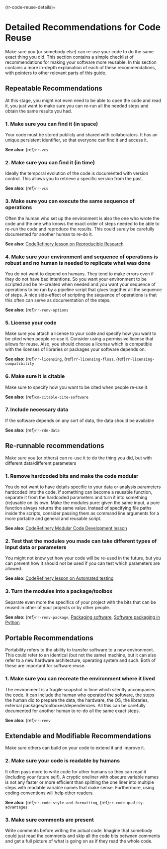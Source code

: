 
(rr-code-reuse-details)=
# Detailed Recommendations for Code Reuse

Make sure you (or somebody else) can re-use your code to do the same exact thing you did.
This section contains a simple checklist of recommendations for making your software more reusable.
In this section contains a more in-depth explanation of each of these recommendations, with pointers to other relevant parts of this guide.

## Repeatable Recommendations

At this stage, you might not even need to be able to open the code and read it, you just want to make sure you can re-run all the needed steps and obtain the same results you had.

### 1. Make sure you can find it (in space)

Your code must be stored publicly and shared with collaborators. It has an unique persistent identifier, so that everyone can find it and access it.

**See also**: {ref}`rr-vcs`

### 2. Make sure you can find it (in time)

Ideally the temporal evolution of the code is documented with version control. This allows you to retrieve a specific version from the past.

**See also**: {ref}`rr-vcs`

### 3. Make sure you can execute the same sequence of operations

Often the human who set up the environment is also the one who wrote the code and the one who knows the exact order of steps needed to be able to re-run the code and reproduce the results.
This could surely be carefully documented for another human to re-do it.

**See also**: [CodeRefinery lesson on Reproducible Research](https://coderefinery.github.io/reproducible-research/)

### 4. Make sure your environment and sequence of operations is robust and no human is needed to replicate what was done

You do not want to depend on humans. 
They tend to make errors even if they do not have bad intentions. 
So you want your environment to be scripted and be re-created when needed and you want your sequence of operations to be run by a pipeline script that glues together all the sequence of steps.
A nice side-effect of scripting the sequence of operations is that this often can serve as documentation of the steps.

**See also**: {ref}`rr-renv-options`

### 5. License your code

Make sure you attach a license to your code and specify how you want to be cited when people re-use it.
Consider using a permissive license that allows for reuse.
Also, you should choose a license which is compatible with the licenses of libraries or packages your software depends on.

**See also**: {ref}`rr-licensing`, {ref}`rr-licensing-floss`, {ref}`rr-licensing-compatibility`

### 6. Make sure it is citable

Make sure to specify how you want to be cited when people re-use it.

**See also**: {ref}`cm-citable-cite-software`

### 7. Include necessary data

If the software depends on any sort of data, the data should be available

**See also**: {ref}`rr-rdm-data`

## Re-runnable recommendations

Make sure you (or others) can re-use it to do the thing you did, but with different data/different parameters

### 1. Remove hardcoded bits and make the code modular
You do not want to have details specific to your data or analysis parameters hardcoded into the code.
If something can become a reusable function, separate it from the hardcoded parameters and turn it into something (re)usable on its own.
Make the modules pure: given the same input, a pure function always returns the same value.
Instead of specifying file paths inside the scripts, consider passing them as command line arguments for a more portable and general and reusable script.

**See also**: [CodeRefinery Modular Code Development lesson](https://cicero.xyz/v3/remark/0.14.0/github.com/coderefinery/modular-code-development/master/talk.md/#1)

### 2. Test that the modules you made can take different types of input data or parameters
You might not know yet how your code will be re-used in the future, but you can prevent how it should not be used if you can test which parameters are allowed.

**See also**: [CodeRefinery lesson on Automated testing](https://coderefinery.github.io/testing/motivation/)

### 3. Turn the modules into a package/toolbox
Separate even more the specifics of your project with the bits that can be reused in other of your projects or by other people.

**See also**: {ref}`rr-renv-package`, [Packaging software](https://scicomp.aalto.fi/scicomp/packaging-software/), [Software packaging in Python](https://aaltoscicomp.github.io/python-for-scicomp/packaging/)

## Portable Recommendations
Portability refers to the ability to transfer software to a new environment.
This could refer to an identical (but not the same) machine, but it can also refer to a new hardware architecture, operating system and such.
Both of these are important for software reuse.

### 1. Make sure you can recreate the environment where it lived
The environment is a fragile snapshot in time which silently accompanies the code.
It can include the human who operated the software, the steps the human did to prepare the data, the hardware, the OS, the libraries, external packages/toolboxes/dependencies.
All this can be carefully documented for another human to re-do all the same exact steps.

**See also**: {ref}`rr-renv`

## Extendable and Modifiable Recommendations
Make sure others can build on your code to extend it and improve it.

### 2. Make sure your code is readable by humans
It often pays more to write code for other humans so they can read it (including your future self).
A cryptic oneliner with obscure variable names is not any faster or more efficient than splitting the one liner into multiple steps with readable variable names that make sense.
Furthermore, using coding conventions will help other readers.

**See also**: {ref}`rr-code-style-and-formatting`, {ref}`rr-code-quality-advantages`

### 3. Make sure comments are present
Write comments before writing the actual code. Imagine that somebody could just read the comments and skip all the code bits between comments and get a full picture of what is going on as if they read the whole code.
